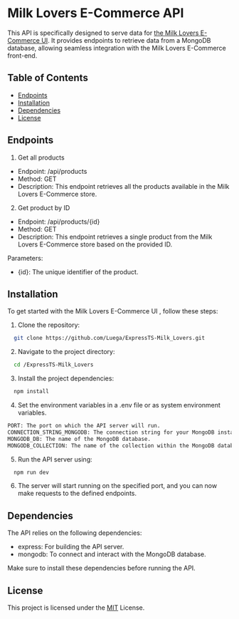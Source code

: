 # Milk Lovers E-Commerce API

This API is specifically designed to serve data for [the Milk Lovers E-Commerce UI](https://github.com/Luega/ReactTS-Milk_Lovers.git). It provides endpoints to retrieve data from a MongoDB database, allowing seamless integration with the Milk Lovers E-Commerce front-end.

## Table of Contents

- [Endpoints](#Endpoints)
- [Installation](#Installation)
- [Dependencies](#Dependencies)
- [License](#license)

## Endpoints

1. Get all products

- Endpoint: /api/products
- Method: GET
- Description: This endpoint retrieves all the products available in the Milk Lovers E-Commerce store.

2. Get product by ID

- Endpoint: /api/products/{id}
- Method: GET
- Description: This endpoint retrieves a single product from the Milk Lovers E-Commerce store based on the provided ID.

Parameters:

- {id}: The unique identifier of the product.

## Installation

To get started with the Milk Lovers E-Commerce UI , follow these steps:

1. Clone the repository:

```bash
  git clone https://github.com/Luega/ExpressTS-Milk_Lovers.git
```

2. Navigate to the project directory:

```bash
  cd /ExpressTS-Milk_Lovers
```

3. Install the project dependencies:

```bash
  npm install
```

4. Set the environment variables in a .env file or as system environment variables.

```bash
PORT: The port on which the API server will run.
CONNECTION_STRING_MONGODB: The connection string for your MongoDB instance.
MONGODB_DB: The name of the MongoDB database.
MONGODB_COLLECTION: The name of the collection within the MongoDB database.
```

5. Run the API server using:

```bash
  npm run dev
```

6. The server will start running on the specified port, and you can now make requests to the defined endpoints.

## Dependencies

The API relies on the following dependencies:

- express: For building the API server.
- mongodb: To connect and interact with the MongoDB database.

Make sure to install these dependencies before running the API.

## License

This project is licensed under the [MIT](https://choosealicense.com/licenses/mit/) License.
